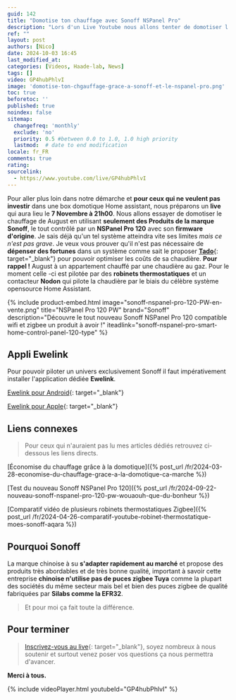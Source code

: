 ```yaml
---
guid: 142
title: "Domotise ton chauffage avec Sonoff NSPanel Pro"
description: "Lors d'un Live Youtube nous allons tenter de domotiser l'appartement d'August avec des produits de l'univers Sonoff, le tout piloté par le fameux NSPanel Pro 120 au firmware d'origine, nous espérons vous voir nombreux et répondre à vos questions."
ref: ""
layout: post
authors: [Nico]
date: 2024-10-03 16:45
last_modified_at: 
categories: [Videos, Haade-lab, News]
tags: []
video: GP4hubPhlvI
image: 'domotise-ton-chgauffage-grace-a-sonoff-et-le-nspanel-pro.png'
toc: true
beforetoc: ''
published: true
noindex: false
sitemap:
  changefreq: 'monthly'
  exclude: 'no'
  priority: 0.5 #between 0.0 to 1.0, 1.0 high priority
  lastmod:  # date to end modification
locale: fr_FR
comments: true
rating:  
sourcelink:
  - https://www.youtube.com/live/GP4hubPhlvI
---
```


Pour aller plus loin dans notre démarche et **pour ceux qui ne veulent pas investir** dans une box domotique Home assistant, nous préparons un **live** qui aura lieu le **7 Novembre à 21h00**. Nous allons essayer de domotiser le chauffage de August en utilisant **seulement des Produits de la marque Sonoff**, le tout contrôlé par un **NSPanel Pro 120** avec son **firmware d'origine**. 
Je sais déjà qu'un tel système atteindra vite ses limites *mais ce n'est pas grave*. Je veux vous prouver qu'il n'est pas nécessaire de **dépenser des fortunes** dans un système comme sait le proposer [**Tado**](https://www.tado.com/fr-fr?srsltid=AfmBOoqIrwpm3w9-kPj2b_ufXbK1ZMr7aPqjSl-xIVYc45kF71nd8vhM){: target="_blank"} pour pouvoir optimiser les coûts de sa chaudière. 
**Pour rappel !** August à un appartement chauffé par une chaudière au gaz. Pour le moment celle -ci est pilotée par des **robinets thermostatiques** et un contacteur **Nodon** qui pilote la chaudière par le biais du célèbre système opensource Home Assistant.

{% include product-embed.html image="sonoff-nspanel-pro-120-PW-en-vente.png" title="NSPanel Pro 120 PW" brand="Sonoff" description="Découvre le tout nouveau Sonoff NSPanel Pro 120 compatible wifi et zigbee un produit à avoir !" iteadlink="sonoff-nspanel-pro-smart-home-control-panel-120-type" %}

## Appli Ewelink

Pour pouvoir piloter un univers exclusivement Sonoff il faut impérativement installer l'application dédiée **Ewelink**.

[Ewelink pour Android](https://play.google.com/store/apps/details?id=com.coolkit&hl=fr){: target="_blank"}

[Ewelink pour Apple](https://apps.apple.com/us/app/ewelink/id1035163158){: target="_blank"}

## Liens connexes

> Pour ceux qui n'auraient pas lu mes articles dédiés retrouvez ci-dessous les liens directs.

[Économise du chauffage grâce à la domotique]({% post_url /fr/2024-03-28-economise-du-chauffage-grace-a-la-domotique-ca-marche %})

[Test du nouveau Sonoff NSPanel Pro 120]({% post_url /fr/2024-09-22-nouveau-sonoff-nspanel-pro-120-pw-wouaouh-que-du-bonheur %})

[Comparatif vidéo de plusieurs robinets thermostatiques Zigbee]({% post_url /fr/2024-04-26-comparatif-youtube-robinet-thermostatique-moes-sonoff-aqara %})

## Pourquoi Sonoff

La marque chinoise à su **s'adapter rapidement au marché** et propose des produits très abordables et de très bonne qualité, important à savoir cette entreprise **chinoise n'utilise pas de puces zigbee Tuya** comme la plupart des sociétés du même secteur mais bel et bien des puces zigbee de qualité fabriquées par **Silabs comme la EFR32**. 

> Et pour moi ça fait toute la différence.

## Pour terminer

> [Inscrivez-vous au live](https://www.youtube.com/live/GP4hubPhlvI){: target="_blank"}, soyez nombreux à nous soutenir et surtout venez poser vos questions ça nous permettra d'avancer.

**Merci à tous.**

{% include videoPlayer.html youtubeId="GP4hubPhlvI" %}


